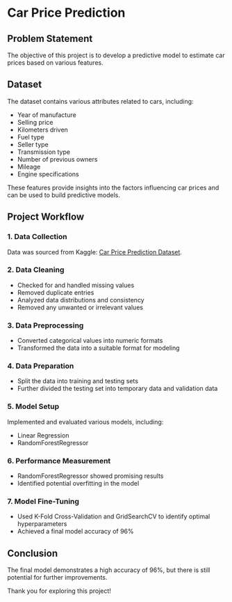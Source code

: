 
# Car Price Prediction

## Problem Statement
The objective of this project is to develop a predictive model to estimate car prices based on various features.

## Dataset
The dataset contains various attributes related to cars, including:
- Year of manufacture
- Selling price
- Kilometers driven
- Fuel type
- Seller type
- Transmission type
- Number of previous owners
- Mileage
- Engine specifications

These features provide insights into the factors influencing car prices and can be used to build predictive models.

## Project Workflow
### 1. Data Collection
Data was sourced from Kaggle: [Car Price Prediction Dataset](https://www.kaggle.com/datasets/sukhmandeepsinghbrar/car-price-prediction-dataset).

### 2. Data Cleaning
- Checked for and handled missing values
- Removed duplicate entries
- Analyzed data distributions and consistency
- Removed any unwanted or irrelevant values

### 3. Data Preprocessing
- Converted categorical values into numeric formats
- Transformed the data into a suitable format for modeling

### 4. Data Preparation
- Split the data into training and testing sets
- Further divided the testing set into temporary data and validation data

### 5. Model Setup
Implemented and evaluated various models, including:
- Linear Regression
- RandomForestRegressor

### 6. Performance Measurement
- RandomForestRegressor showed promising results
- Identified potential overfitting in the model

### 7. Model Fine-Tuning
- Used K-Fold Cross-Validation and GridSearchCV to identify optimal hyperparameters
- Achieved a final model accuracy of 96%

## Conclusion
The final model demonstrates a high accuracy of 96%, but there is still potential for further improvements.

Thank you for exploring this project!
